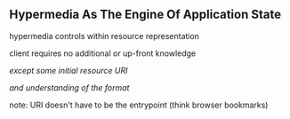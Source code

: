 ##  Hypermedia As The Engine Of Application State

<!-- .element: class="fragment" -->
hypermedia controls within resource representation

<!-- .element: class="fragment" -->
client requires no additional or up-front knowledge

<!-- .element: class="fragment" -->
_except some initial resource URI_

<!-- .element: class="fragment" -->
_and understanding of the format_

note:
URI doesn't have to be the entrypoint (think browser bookmarks)